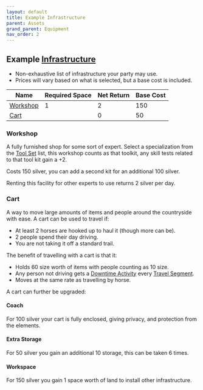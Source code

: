 ```yaml
---
layout: default
title: Example Infrastructure
parent: Assets
grand_parent: Equipment
nav_order: 2
---
```

## Example [Infrastructure](Assets#Infrastructure)
* Non-exhaustive list of infrastructure your party may use. 
* Prices will vary based on what is selected, but a base cost is included.

| Name                  | Required Space | Net Return | Base Cost |
| --------------------- | -------------- | ---------- | --------- |
| [Workshop](#Workshop) | 1              | 2          | 150       |
| [Cart](#Cart)         |                | 0          | 50        |

### Workshop
A fully furnished shop for some sort of expert. Select a specialization from the [Tool Set](Example-Gear#Tool%20Set) list, this workshop counts as that toolkit, any skill tests related to that tool kit gain a +2. 

Costs 150 silver, you can add a second kit for an additional 100 silver.

Renting this facility for other experts to use returns 2 silver per day.


### Cart
A way to move large amounts of items and people around the countryside with ease. A cart can be used to travel if:
* At least 2 horses are hooked up to haul it (though more can be).
* 2 people spend their day driving.
* You are not taking it off a standard trail.

The benefit of travelling with a cart is that it: 
* Holds 60 size worth of items with people counting as 10 size.
* Any person not driving gets a [Downtime Activity](Activities#Downtime%20Activity) every [Travel Segment](Telling-The-Story#Travel%20Segment).
* Moves at the same rate as travelling by horse.

A cart can further be upgraded:
#### Coach
For 100 silver your cart is fully enclosed, giving privacy, and protection from the elements.
#### Extra Storage
For 50 silver you gain an additional 10 storage, this can be taken 6 times.
#### Workspace
For 150 silver you gain 1 space worth of land to install other infrastructure.
